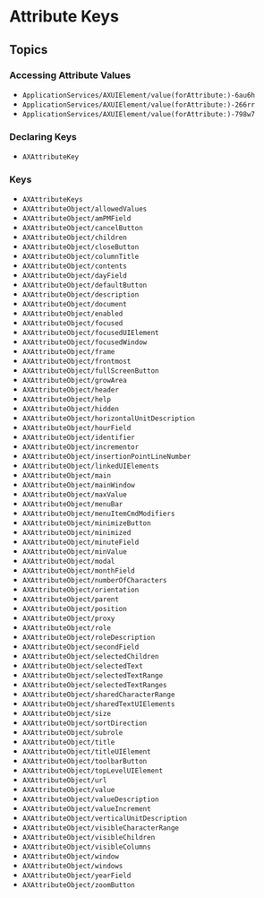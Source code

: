 # Attribute Keys

## Topics

### Accessing Attribute Values

- ``ApplicationServices/AXUIElement/value(forAttribute:)-6au6h``
- ``ApplicationServices/AXUIElement/value(forAttribute:)-266rr``
- ``ApplicationServices/AXUIElement/value(forAttribute:)-798w7``


### Declaring Keys

- ``AXAttributeKey``


### Keys

- ``AXAttributeKeys``
- ``AXAttributeObject/allowedValues``
- ``AXAttributeObject/amPMField``
- ``AXAttributeObject/cancelButton``
- ``AXAttributeObject/children``
- ``AXAttributeObject/closeButton``
- ``AXAttributeObject/columnTitle``
- ``AXAttributeObject/contents``
- ``AXAttributeObject/dayField``
- ``AXAttributeObject/defaultButton``
- ``AXAttributeObject/description``
- ``AXAttributeObject/document``
- ``AXAttributeObject/enabled``
- ``AXAttributeObject/focused``
- ``AXAttributeObject/focusedUIElement``
- ``AXAttributeObject/focusedWindow``
- ``AXAttributeObject/frame``
- ``AXAttributeObject/frontmost``
- ``AXAttributeObject/fullScreenButton``
- ``AXAttributeObject/growArea``
- ``AXAttributeObject/header``
- ``AXAttributeObject/help``
- ``AXAttributeObject/hidden``
- ``AXAttributeObject/horizontalUnitDescription``
- ``AXAttributeObject/hourField``
- ``AXAttributeObject/identifier``
- ``AXAttributeObject/incrementor``
- ``AXAttributeObject/insertionPointLineNumber``
- ``AXAttributeObject/linkedUIElements``
- ``AXAttributeObject/main``
- ``AXAttributeObject/mainWindow``
- ``AXAttributeObject/maxValue``
- ``AXAttributeObject/menuBar``
- ``AXAttributeObject/menuItemCmdModifiers``
- ``AXAttributeObject/minimizeButton``
- ``AXAttributeObject/minimized``
- ``AXAttributeObject/minuteField``
- ``AXAttributeObject/minValue``
- ``AXAttributeObject/modal``
- ``AXAttributeObject/monthField``
- ``AXAttributeObject/numberOfCharacters``
- ``AXAttributeObject/orientation``
- ``AXAttributeObject/parent``
- ``AXAttributeObject/position``
- ``AXAttributeObject/proxy``
- ``AXAttributeObject/role``
- ``AXAttributeObject/roleDescription``
- ``AXAttributeObject/secondField``
- ``AXAttributeObject/selectedChildren``
- ``AXAttributeObject/selectedText``
- ``AXAttributeObject/selectedTextRange``
- ``AXAttributeObject/selectedTextRanges``
- ``AXAttributeObject/sharedCharacterRange``
- ``AXAttributeObject/sharedTextUIElements``
- ``AXAttributeObject/size``
- ``AXAttributeObject/sortDirection``
- ``AXAttributeObject/subrole``
- ``AXAttributeObject/title``
- ``AXAttributeObject/titleUIElement``
- ``AXAttributeObject/toolbarButton``
- ``AXAttributeObject/topLevelUIElement``
- ``AXAttributeObject/url``
- ``AXAttributeObject/value``
- ``AXAttributeObject/valueDescription``
- ``AXAttributeObject/valueIncrement``
- ``AXAttributeObject/verticalUnitDescription``
- ``AXAttributeObject/visibleCharacterRange``
- ``AXAttributeObject/visibleChildren``
- ``AXAttributeObject/visibleColumns``
- ``AXAttributeObject/window``
- ``AXAttributeObject/windows``
- ``AXAttributeObject/yearField``
- ``AXAttributeObject/zoomButton``